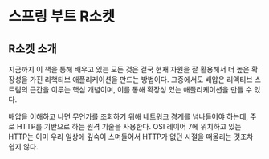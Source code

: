 <h1>스프링 부트 R소켓</h1>

<h2>R소켓 소개</h2>

지금까지 이 책을 통해 배우고 있는 모든 것은 결국 현재 자원을 잘 활용해서 더 높은 확장성을 가진 리핵티브 애플리케이션을 만드는 방법이다.
그중에서도 배압은 리액티브 스트림의 근간을 이루는 핵심 개념이며, 이를 통해 확장성 있는 애플리케이션을 만들 수 있다.

배압을 이해하고 나면 무언가를 조회하기 위해 네트워크 경계를 넘나들어야 하는데, 주로 HTTP를 기반으로 하는 원격 기술을 사용한다.
OSI 레이어 7에 위치하고 있는 HTTP는 이미 우리 일상에 깊숙이 스며들어서 HTTP가 없던 시절을 떠올리는 것조차 쉽지 않다.

